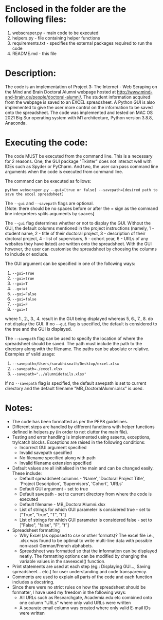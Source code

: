 # Enclosed in the folder are the following files:
	
1. webscraper.py - main code to be executed
2. helpers.py - file containing helper functions
3. requirements.txt - specifies the external packages required to run the code
4. README.md - this file

# Description:

The code is an implementation of Project 3: The Internet - Web Scraping on the Mind and Brain Doctoral Alumni webpage hosted at http://www.mind-and-brain.de/people/doctoral-alumni/. The student information acquired from the webpage is saved to an EXCEL spreadsheet. A Python GUI is also implemented to give the user more control on the information to be saved onto the spreadsheet.
The code was implemented and tested on MAC OS 2021 Big Sur operating system with M1 architecture, Python version 3.8.8, Anaconda.

# Executing the code:

The code MUST be executed from the command line. This is a necessary for 2 reasons. One, the GUI package "Tkinter" does not interact well with IDEs such as Spyder or PyCharm. And two, the user can pass command line arguments when the code is executed from command line. 

The command can be executed as follows:

```
python webscraper.py --gui=[true or false] --savepath=[desired path to save the excel spreadsheet]
```

The `--gui` and `--savepath` flags are optional.	
[Note: there should be no spaces before or after the = sign as the command line interpreters splits arguments by spaces]

The `--gui` flag determines whether or not to display the GUI. Without the GUI, the default columns mentioned in the project instructions (namely, 1 - student name, 2 - title of their doctoral project, 3 - description of their doctoral project, 4 - list of supervisors, 5 - cohort year, 6 - URLs of any websites they have listed) are written onto the spreadsheet. With the GUI however, the user can customise the spreadsheet by choosing the columns to include or exclude.

The GUI argument can be specified in one of the following ways: 
1. `--gui=True`
2. `--gui=true`
3. `--gui=T`
4. `--gui=t`
5. `--gui=False`
6. `--gui=false`
7. `--gui=F`
8. `--gui=f`

where 1., 2., 3., 4. result in the GUI being displayed whereas 5, 6., 7., 8. do not display the GUI.
If no `--gui` flag is specified, the default is considered to the true and the GUI is displayed.

The `--savepath` flag can be used to specify the location of where the spreadsheet should be saved.
The path must include the path to the directory along with the filename. The paths can be absolute or relative.
Examples of valid usage:
1. `--savepath=/Users/surabhisnath/Desktop/excel.xlsx`
2. `--savepath=./excel.xlsx`
3. `--savepath="../alumnidetails.xlsx"`

If no `--savepath` flag is specified, the default savepath is set to current directory and the default filename "MB_DoctoralAlumni.xlsx" is used.

# Notes:

* The code has been formatted as per the PEP8 guidelines.
* Different steps are handled by different functions with helper functions defined in helpers.py (in order to not clutter the main file).
* Testing and error handling is implemented using asserts, exceptions, try/catch blocks. Exceptions are raised in the following conditions:
	- Incorrect GUI argument specified
	- Invalid savepath specified
	- No filename specified along with path
	- Invalid filename extension specified
* Default values are all initialised in the main and can be changed easily. These include:
	- Default spreadsheet columns - 'Name', 'Doctoral Project Title', 'Project Description', 'Supervisors', 'Cohort', 'URLs'
	- Default GUI argument - set to true
	- Default savepath - set to current directory from where the code is executed
	- Default filename - MB_DoctoralAlumni.xlsx
	- List of strings for which GUI parameter is considered true - set to ["True", "true", "T", "t"] 
	- List of strings for which GUI parameter is considered false - set to ["False", "false", "F", "f"] 
* Spreadsheet formatting
	- Why Excel (as opposed to csv or other formats)? The excel file i.e., .xlsx was found to be optimal to write multi-line data with possible non-ascii German/French alphabets.
	- Spreadsheet was formatted so that the information can be displayed neatly. The formatting options can be modified by changing the variable values in the saveexcel() function. 
* Print statements are used at each step (eg.: Displaying GUI..., Saving spreadsheet... etc.) for user understanding and code transparency.
* Comments are used to explain all parts of the code and each function includes a docstring.
* Since there were no strict rules on how the spreadsheet should be formatter, I have used my freedom in the following ways:
	- All URLs such as Researchgate, Academia.edu etc combined onto one column "URLs" where only valid URLs were written
	- A separate email column was created where only valid E-mail IDs were written
